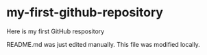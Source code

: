 # my-first-github-repository
Here is my first GitHub respository

README.md was just edited manually.  This file was modified locally.
